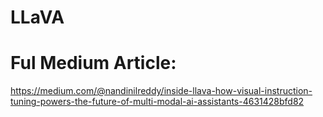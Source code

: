 # LLaVA

# Ful Medium Article: 
https://medium.com/@nandinilreddy/inside-llava-how-visual-instruction-tuning-powers-the-future-of-multi-modal-ai-assistants-4631428bfd82 
